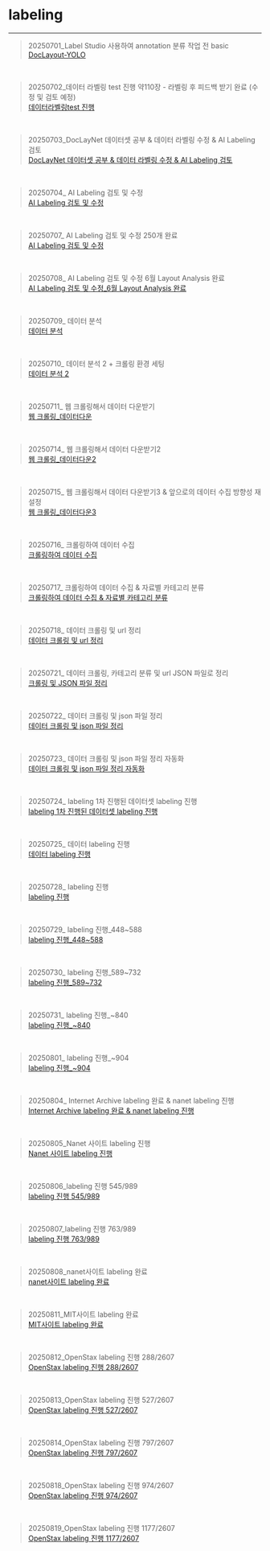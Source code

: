 # labeling
<hr>

> 20250701_Label Studio 사용하여 annotation 분류 작업 전 basic <br>
> [DocLayout-YOLO](https://github.com/daanhaa/labeling/blob/main/20250701.md)
<br>

> 20250702_데이터 라벨링 test 진행 약110장 - 라벨링 후 피드백 받기 완료 (수정 및 검토 예정) <br>
> [데이터라벨링test 진행](https://github.com/daanhaa/labeling/blob/main/20250702.md)
<br>

> 20250703_DocLayNet 데이터셋 공부 & 데이터 라벨링 수정 & AI Labeling 검토 <br>
> [DocLayNet 데이터셋 공부 & 데이터 라벨링 수정 & AI Labeling 검토](https://github.com/daanhaa/labeling/blob/main/20250703.md)
<br>

> 20250704_ AI Labeling 검토 및 수정 <br>
> [AI Labeling 검토 및 수정](https://github.com/daanhaa/labeling/blob/main/20250704.md)
<br>

> 20250707_ AI Labeling 검토 및 수정 250개 완료 <br>
> [AI Labeling 검토 및 수정](https://github.com/daanhaa/labeling/blob/main/20250707.md)
<br>

> 20250708_ AI Labeling 검토 및 수정 6월 Layout Analysis 완료 <br>
> [AI Labeling 검토 및 수정_6월 Layout Analysis 완료](https://github.com/daanhaa/labeling/blob/main/20250708.md)
<br>

> 20250709_ 데이터 분석 <br>
> [데이터 분석](https://github.com/daanhaa/labeling/blob/main/20250709.md)
<br>

> 20250710_ 데이터 분석 2 + 크롤링 환경 세팅 <br>
> [데이터 분석 2](https://github.com/daanhaa/labeling/blob/main/20250710.md)
<br>

> 20250711_ 웹 크롤링해서 데이터 다운받기 <br>
> [웹 크롤링_데이터다운](https://github.com/daanhaa/labeling/blob/main/20250711.md)
<br>

> 20250714_ 웹 크롤링해서 데이터 다운받기2 <br>
> [웹 크롤링_데이터다운2](https://github.com/daanhaa/labeling/blob/main/20250714.md)
<br>

> 20250715_ 웹 크롤링해서 데이터 다운받기3 & 앞으로의 데이터 수집 방향성 재설정 <br>
> [웹 크롤링_데이터다운3](https://github.com/daanhaa/labeling/blob/main/20250715.md)
<br>

> 20250716_ 크롤링하여 데이터 수집 <br>
> [크롤링하여 데이터 수집](https://github.com/daanhaa/labeling/blob/main/20250716.md)
<br>

> 20250717_ 크롤링하여 데이터 수집 & 자료별 카테고리 분류 <br>
> [크롤링하여 데이터 수집 & 자료별 카테고리 분류](https://github.com/daanhaa/labeling/blob/main/20250717.md)
<br>

> 20250718_ 데이터 크롤링 및 url 정리 <br>
> [데이터 크롤링 및 url 정리](https://github.com/daanhaa/labeling/blob/main/20250718.md)
<br>

> 20250721_ 데이터 크롤링, 카테고리 분류 및 url JSON 파일로 정리 <br>
> [크롤링 및 JSON 파일 정리](https://github.com/daanhaa/labeling/blob/main/20250721.md)
<br>

> 20250722_ 데이터 크롤링 및 json 파일 정리 <br>
> [데이터 크롤링 및 json 파일 정리](https://github.com/daanhaa/labeling/blob/main/20250722.md)
<br>

> 20250723_ 데이터 크롤링 및 json 파일 정리 자동화 <br>
> [데이터 크롤링 및 json 파일 정리 자동화](https://github.com/daanhaa/labeling/blob/main/20250723.md)
<br>

> 20250724_ labeling 1차 진행된 데이터셋 labeling 진행 <br>
> [labeling 1차 진행된 데이터셋 labeling 진행](https://github.com/daanhaa/labeling/blob/main/20250724.md)
<br>

> 20250725_ 데이터 labeling 진행 <br>
> [데이터 labeling 진행](https://github.com/daanhaa/labeling/blob/main/20250725.md)
<br>

> 20250728_ labeling 진행 <br>
> [labeling 진행](https://github.com/daanhaa/labeling/blob/main/20250728.md)
<br>

> 20250729_ labeling 진행_448~588 <br>
> [labeling 진행_448~588](https://github.com/daanhaa/labeling/blob/main/20250729.md)
<br>

> 20250730_ labeling 진행_589~732 <br>
> [labeling 진행_589~732](https://github.com/daanhaa/labeling/blob/main/20250730.md)
<br>

> 20250731_ labeling 진행_~840<br>
> [labeling 진행_~840](https://github.com/daanhaa/labeling/blob/main/20250731.md)
<br>

> 20250801_ labeling 진행_~904<br>
> [labeling 진행_~904](https://github.com/daanhaa/labeling/blob/main/20250801.md)
<br>

> 20250804_ Internet Archive labeling 완료 & nanet labeling 진행<br>
> [Internet Archive labeling 완료 & nanet labeling 진행](https://github.com/daanhaa/labeling/blob/main/20250804.md)
<br>

> 20250805_Nanet 사이트 labeling 진행<br>
> [Nanet 사이트 labeling 진행](https://github.com/daanhaa/labeling/blob/main/20250805.md)
<br>

> 20250806_labeling 진행 545/989<br>
> [labeling 진행 545/989](https://github.com/daanhaa/labeling/blob/main/20250806.md)
<br>

> 20250807_labeling 진행 763/989<br>
> [labeling 진행 763/989](https://github.com/daanhaa/labeling/blob/main/20250807.md)
<br>

> 20250808_nanet사이트 labeling 완료<br>
> [nanet사이트 labeling 완료](https://github.com/daanhaa/labeling/blob/main/20250808.md)
<br>

> 20250811_MIT사이트 labeling 완료<br>
> [MIT사이트 labeling 완료](https://github.com/daanhaa/labeling/blob/main/20250811.md)
<br>

> 20250812_OpenStax labeling 진행 288/2607<br>
> [OpenStax labeling 진행 288/2607](https://github.com/daanhaa/labeling/blob/main/20250812.md)
<br>

> 20250813_OpenStax labeling 진행 527/2607<br>
> [OpenStax labeling 진행 527/2607](https://github.com/daanhaa/labeling/blob/main/20250813.md)
<br>

> 20250814_OpenStax labeling 진행 797/2607<br>
> [OpenStax labeling 진행 797/2607](https://github.com/daanhaa/labeling/blob/main/20250814.md)
<br>

> 20250818_OpenStax labeling 진행 974/2607<br>
> [OpenStax labeling 진행 974/2607](https://github.com/daanhaa/labeling/blob/main/20250818.md)
<br>

> 20250819_OpenStax labeling 진행 1177/2607<br>
> [OpenStax labeling 진행 1177/2607](https://github.com/daanhaa/labeling/blob/main/20250819.md)
<br>
